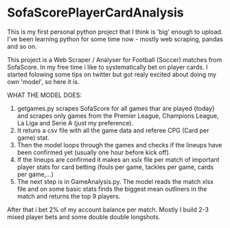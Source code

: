 # SofaScorePlayerCardAnalysis

This is my first personal python project that I think is 'big' enough to upload. I've been learning python for some time now - mostly web scraping, pandas and so on. 

This project is a Web Scraper / Analyser for Football (Soccer) matches from SofaScore. In my free time i like to systematically bet on player cards. I started folowing some tips on twitter but got realy excited about doing my own 'model', so here it is.

WHAT THE MODEL DOES:

1. getgames.py scrapes SofaScore for all games thar are played {today} and scrapes only games from the Premier League, Champions League, La Liga and Serie A (just my preference).
2. It retuns a csv file with all the game data and referee CPG (Card per game) stat.
3. Then the model loops through the games and checks if the lineups have been confirmed yet (usually one hour before kick off).
4. If the lineups are confirmed it makes an xslx file per match of important player stats for card betting (fouls per game, tackles per game, cards per game,...)
5. The next step is in GameAnalysis.py. The model reads the match xlsx file and on some basic stats finds the biggest mean outliners in the match and returns the top 9 players.

After that i bet 2% of my account balance per match. Mostly I build 2-3 mixed player bets and some double double longshots. 
